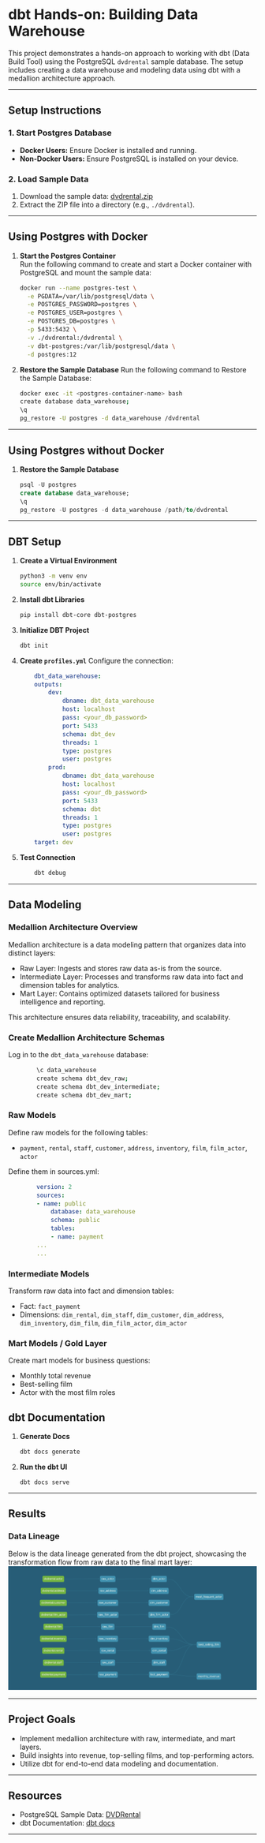 # dbt Hands-on: Building Data Warehouse

This project demonstrates a hands-on approach to working with dbt (Data Build Tool) using the PostgreSQL `dvdrental` sample database. The setup includes creating a data warehouse and modeling data using dbt with a medallion architecture approach.

---

## Setup Instructions

### 1. Start Postgres Database
- **Docker Users:** Ensure Docker is installed and running.
- **Non-Docker Users:** Ensure PostgreSQL is installed on your device.

### 2. Load Sample Data
1. Download the sample data: [dvdrental.zip](https://www.postgresqltutorial.com/wp-content/uploads/2019/05/dvdrental.zip)
2. Extract the ZIP file into a directory (e.g., `./dvdrental`).

---

## Using Postgres with Docker

1. **Start the Postgres Container**  
   Run the following command to create and start a Docker container with PostgreSQL and mount the sample data:
   ```bash
   docker run --name postgres-test \
     -e PGDATA=/var/lib/postgresql/data \
     -e POSTGRES_PASSWORD=postgres \
     -e POSTGRES_USER=postgres \
     -e POSTGRES_DB=postgres \
     -p 5433:5432 \
     -v ./dvdrental:/dvdrental \
     -v dbt-postgres:/var/lib/postgresql/data \
     -d postgres:12

2. **Restore the Sample Database**
    Run the following command to Restore the Sample Database:
    ```bash
    docker exec -it <postgres-container-name> bash
    create database data_warehouse;
    \q
    pg_restore -U postgres -d data_warehouse /dvdrental
    ```

---

## Using Postgres without Docker
1. **Restore the Sample Database**
    ```sql
    psql -U postgres
    create database data_warehouse;
    \q
    pg_restore -U postgres -d data_warehouse /path/to/dvdrental
    ```

---

## DBT Setup
1. **Create a Virtual Environment**
    ```bash
    python3 -m venv env
    source env/bin/activate
    ```

2. **Install dbt Libraries**
    ```bash
    pip install dbt-core dbt-postgres
    ```

3. **Initialize DBT Project**
    ```bash
    dbt init
    ```

4. **Create `profiles.yml`**
Configure the connection:
    ```yaml
        dbt_data_warehouse:
        outputs:
            dev:
                dbname: dbt_data_warehouse
                host: localhost
                pass: <your_db_password>
                port: 5433
                schema: dbt_dev
                threads: 1
                type: postgres
                user: postgres
            prod:
                dbname: dbt_data_warehouse
                host: localhost
                pass: <your_db_password>
                port: 5433
                schema: dbt
                threads: 1
                type: postgres
                user: postgres
        target: dev
    ```

5. **Test Connection**
    ```bash
        dbt debug
    ```

---

## Data Modeling

### Medallion Architecture Overview
Medallion architecture is a data modeling pattern that organizes data into distinct layers:

- Raw Layer: Ingests and stores raw data as-is from the source.
- Intermediate Layer: Processes and transforms raw data into fact and dimension tables for analytics.
- Mart Layer: Contains optimized datasets tailored for business intelligence and reporting.

This architecture ensures data reliability, traceability, and scalability.

### Create Medallion Architecture Schemas
Log in to the `dbt_data_warehouse` database:
```bash
        \c data_warehouse
        create schema dbt_dev_raw;
        create schema dbt_dev_intermediate;
        create schema dbt_dev_mart;
```

### Raw Models
Define raw models for the following tables:
- `payment`, `rental`, `staff`, `customer`, `address`, `inventory`, `film`, `film_actor`, `actor`
    
Define them in sources.yml:
```yaml
        version: 2
        sources:
        - name: public
            database: data_warehouse
            schema: public
            tables:
            - name: payment
        ...
        ...
```

### Intermediate Models
Transform raw data into fact and dimension tables:
- Fact: `fact_payment`
- Dimensions: `dim_rental`, `dim_staff`, `dim_customer`, `dim_address`, `dim_inventory`, `dim_film`, `dim_film_actor`, `dim_actor`

### Mart Models / Gold Layer
Create mart models for business questions:
- Monthly total revenue
- Best-selling film
- Actor with the most film roles

## dbt Documentation

1. **Generate Docs**
    ```bash
    dbt docs generate
    ```
2. **Run the dbt UI**
    ```
    dbt docs serve
    ```

---

## Results

### Data Lineage
Below is the data lineage generated from the dbt project, showcasing the transformation flow from raw data to the final mart layer:
    ![Data Lineage](dbt-data-lineage.png)


---

## Project Goals
- Implement medallion architecture with raw, intermediate, and mart layers.
- Build insights into revenue, top-selling films, and top-performing actors.
- Utilize dbt for end-to-end data modeling and documentation.

---

## Resources
- PostgreSQL Sample Data: [DVDRental](https://www.postgresqltutorial.com/wp-content/uploads/2019/05/dvdrental.zip)
- dbt Documentation: [dbt docs](https://docs.getdbt.com/docs/build/documentation)

---
